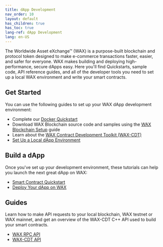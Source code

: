 ```yaml
---
title: dApp Development
nav_order: 10
layout: default
has_children: true
has_toc: true
lang-ref: dApp Development
lang: en-US
---
```

The Worldwide Asset eXchange™ (WAX) is a purpose-built blockchain and protocol token designed to make e-commerce transactions faster, easier, and safer for everyone. WAX makes building and deploying high-performance, secure dApps easy. Here you'll find Quickstarts, sample code, API reference guides, and all of the developer tools you need to set up a local WAX environment and write your smart contracts.
## Get Started

You can use the following guides to set up your WAX dApp development environment:

  * Complete our [Docker Quickstart](/en/dapp-development/docker-setup)
  * Download WAX Blockchain source code and samples using the [WAX Blockchain Setup](/en/dapp-development/wax-blockchain-setup) guide
  * Learn about the [WAX Contract Development Toolkit (WAX-CDT)](/en/dapp-development/wax-cdt)
  * [Set Up a Local dApp Environment](/en/dapp-development/setup-local-dapp-environment)

<span class="anchor" id="buildDapp"></span>
<h2>Build a dApp</h2>

Once you've set up your development environment, these tutorials can help you launch the next great dApp on WAX:

  * [Smart Contract Quickstart](/en/dapp-development/smart-contract-quickstart)
  * [Deploy Your dApp on WAX](/en/dapp-development/deploy-dapp-on-wax)

<span class="anchor" id="guides"></span>
<h2>Guides</h2>

Learn how to make API requests to your local blockchain, WAX testnet or WAX mainnet, and get an overview of the WAX-CDT C++ API used to build your smart contracts.

  * [WAX RPC API](/en/api-reference)
  * [WAX-CDT API](/en/api-reference/cdt_api)